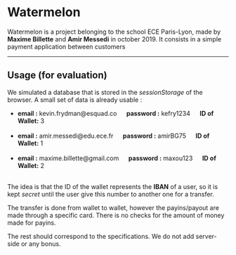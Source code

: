 Watermelon
=========

Watermelon is a project belonging to the school ECE Paris-Lyon, made by __Maxime Billette__ and __Amir Messedi__ in october 2019. It consists in a simple payment application between customers

------------------------

Usage (for evaluation)
----------

We simulated a database that is stored in the _sessionStorage_ of the browser. A small set of data is already usable : 
<ul>
    <li>
        <b>email :</b> kevin.frydman@esquad.co &emsp;
        <b>password :</b> kefry1234 &emsp;
        <b>ID of Wallet:</b> 3 
    </li> <br/>
    <li>
        <b>email :</b> amir.messedi@edu.ece.fr &emsp;
        <b>password :</b> amirBG75 &emsp;
        <b>ID of Wallet:</b> 1 
    </li> <br/>
    <li>
        <b>email :</b> maxime.billette@gmail.com &emsp;
        <b>password :</b> maxou123 &emsp;
        <b>ID of Wallet:</b> 2
    </li> <br/>
</ul>

The idea is that the ID of the wallet represents the __IBAN__ of a user, so it is kept _secret_ until the user give this number to another one for a transfer.

The transfer is done from wallet to wallet, however the payins/payout are made through a specific card. There is no checks for the amount of money made for payins. 

The rest should correspond to the specifications. We do not add server-side or any bonus.